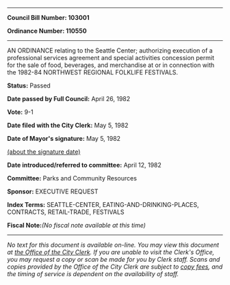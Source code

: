 

********

**Council Bill Number: 103001**
   
**Ordinance Number: 110550**
********

 AN ORDINANCE relating to the Seattle Center; authorizing execution of a professional services agreement and special activities concession permit for the sale of food, beverages, and merchandise at or in connection with the 1982-84 NORTHWEST REGIONAL FOLKLIFE FESTIVALS.

**Status:** Passed
   
**Date passed by Full Council:** April 26, 1982
   
**Vote:** 9-1
   
**Date filed with the City Clerk:** May 5, 1982
   
**Date of Mayor's signature:** May 5, 1982
   
[(about the signature date)](/~public/approvaldate.htm)
   
   
   
**Date introduced/referred to committee:** April 12, 1982
   
**Committee:** Parks and Community Resources
   
**Sponsor:** EXECUTIVE REQUEST
   
   
**Index Terms:** SEATTLE-CENTER, EATING-AND-DRINKING-PLACES, CONTRACTS, RETAIL-TRADE, FESTIVALS

**Fiscal Note:**_(No fiscal note available at this time)_
********

_No text for this document is available on-line. You may view this document at [the Office of the City Clerk](http://www.seattle.gov/leg/clerk/contactUs.htm). If you are unable to visit the Clerk's Office, you may request a copy or scan be made for you by Clerk staff. Scans and copies provided by the Office of the City Clerk are subject to [copy fees](http://clerk.seattle.gov/~public/clerkfees.htm), and the timing of service is dependent on the availability of staff._

